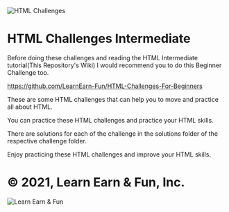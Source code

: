 ![HTML Challenges](https://cdn.lynda.com/course/170427/170427-637363828865101045-16x9.jpg)
# HTML Challenges Intermediate

Before doing these challenges and reading the HTML Intermediate tutorial(This Repository's Wiki) I would recommend you to do this Beginner Challenge too.

https://github.com/LearnEarn-Fun/HTML-Challenges-For-Beginners

These are some HTML challenges that can help you to move and practice all about HTML.

You can practice these HTML challenges and practice your HTML skills.

There are solutions for each of the challenge in the solutions folder of the respective challenge folder.

Enjoy practicing these HTML challenges and improve your HTML skills.

# © 2021, Learn Earn & Fun, Inc.
![Learn Earn & Fun](https://raw.githubusercontent.com/LearnEarn-Fun/HTML-Challenges-For-Beginners/main/Logo.PNG)
